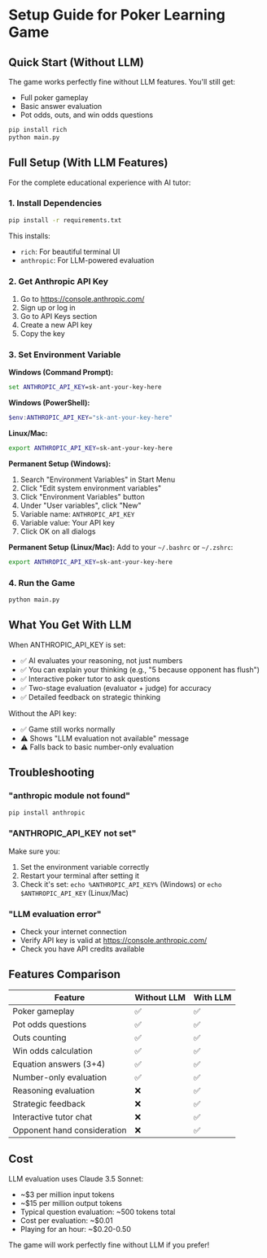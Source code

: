 # Setup Guide for Poker Learning Game

## Quick Start (Without LLM)

The game works perfectly fine without LLM features. You'll still get:
- Full poker gameplay
- Basic answer evaluation
- Pot odds, outs, and win odds questions

```bash
pip install rich
python main.py
```

## Full Setup (With LLM Features)

For the complete educational experience with AI tutor:

### 1. Install Dependencies

```bash
pip install -r requirements.txt
```

This installs:
- `rich`: For beautiful terminal UI
- `anthropic`: For LLM-powered evaluation

### 2. Get Anthropic API Key

1. Go to https://console.anthropic.com/
2. Sign up or log in
3. Go to API Keys section
4. Create a new API key
5. Copy the key

### 3. Set Environment Variable

**Windows (Command Prompt):**
```cmd
set ANTHROPIC_API_KEY=sk-ant-your-key-here
```

**Windows (PowerShell):**
```powershell
$env:ANTHROPIC_API_KEY="sk-ant-your-key-here"
```

**Linux/Mac:**
```bash
export ANTHROPIC_API_KEY=sk-ant-your-key-here
```

**Permanent Setup (Windows):**
1. Search "Environment Variables" in Start Menu
2. Click "Edit system environment variables"
3. Click "Environment Variables" button
4. Under "User variables", click "New"
5. Variable name: `ANTHROPIC_API_KEY`
6. Variable value: Your API key
7. Click OK on all dialogs

**Permanent Setup (Linux/Mac):**
Add to your `~/.bashrc` or `~/.zshrc`:
```bash
export ANTHROPIC_API_KEY=sk-ant-your-key-here
```

### 4. Run the Game

```bash
python main.py
```

## What You Get With LLM

When ANTHROPIC_API_KEY is set:
- ✅ AI evaluates your reasoning, not just numbers
- ✅ You can explain your thinking (e.g., "5 because opponent has flush")
- ✅ Interactive poker tutor to ask questions
- ✅ Two-stage evaluation (evaluator + judge) for accuracy
- ✅ Detailed feedback on strategic thinking

Without the API key:
- ✅ Game still works normally
- ⚠️ Shows "LLM evaluation not available" message
- ⚠️ Falls back to basic number-only evaluation

## Troubleshooting

### "anthropic module not found"
```bash
pip install anthropic
```

### "ANTHROPIC_API_KEY not set"
Make sure you:
1. Set the environment variable correctly
2. Restart your terminal after setting it
3. Check it's set: `echo %ANTHROPIC_API_KEY%` (Windows) or `echo $ANTHROPIC_API_KEY` (Linux/Mac)

### "LLM evaluation error"
- Check your internet connection
- Verify API key is valid at https://console.anthropic.com/
- Check you have API credits available

## Features Comparison

| Feature | Without LLM | With LLM |
|---------|-------------|----------|
| Poker gameplay | ✅ | ✅ |
| Pot odds questions | ✅ | ✅ |
| Outs counting | ✅ | ✅ |
| Win odds calculation | ✅ | ✅ |
| Equation answers (3+4) | ✅ | ✅ |
| Number-only evaluation | ✅ | ✅ |
| Reasoning evaluation | ❌ | ✅ |
| Strategic feedback | ❌ | ✅ |
| Interactive tutor chat | ❌ | ✅ |
| Opponent hand consideration | ❌ | ✅ |

## Cost

LLM evaluation uses Claude 3.5 Sonnet:
- ~$3 per million input tokens
- ~$15 per million output tokens
- Typical question evaluation: ~500 tokens total
- Cost per evaluation: ~$0.01
- Playing for an hour: ~$0.20-0.50

The game will work perfectly fine without LLM if you prefer!
